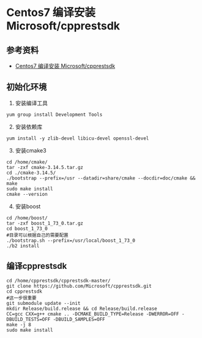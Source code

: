 # Centos7 编译安装 Microsoft/cpprestsdk

## 参考资料

* [Centos7 编译安装 Microsoft/cpprestsdk](https://www.mifaw.com/archives/905)

## 初始化环境

1. 安装编译工具

```
yum group install Development Tools
```
2. 安装依赖库

```
yum install -y zlib-devel libicu-devel openssl-devel
```

3. 安装cmake3

```
cd /home/cmake/
tar -zxf cmake-3.14.5.tar.gz
cd ./cmake-3.14.5/
./bootstrap --prefix=/usr --datadir=share/cmake --docdir=doc/cmake && make
sudo make install
cmake --version
```

4. 安装boost

```
cd /home/boost/
tar -zxf boost_1_73_0.tar.gz
cd boost_1_73_0
#目录可以根据自己的需要配置
./bootstrap.sh --prefix=/usr/local/boost_1_73_0
./b2 install
```

## 编译cpprestsdk

```
cd /home/cpprestsdk/cpprestsdk-master/
git clone https://github.com/Microsoft/cpprestsdk.git
cd cpprestsdk
#这一步很重要
git submodule update --init
mkdir Release/build.release && cd Release/build.release
CC=gcc CXX=g++ cmake .. -DCMAKE_BUILD_TYPE=Release -DWERROR=OFF -DBUILD_TESTS=OFF -DBUILD_SAMPLES=OFF
make -j 8
sudo make install
```
